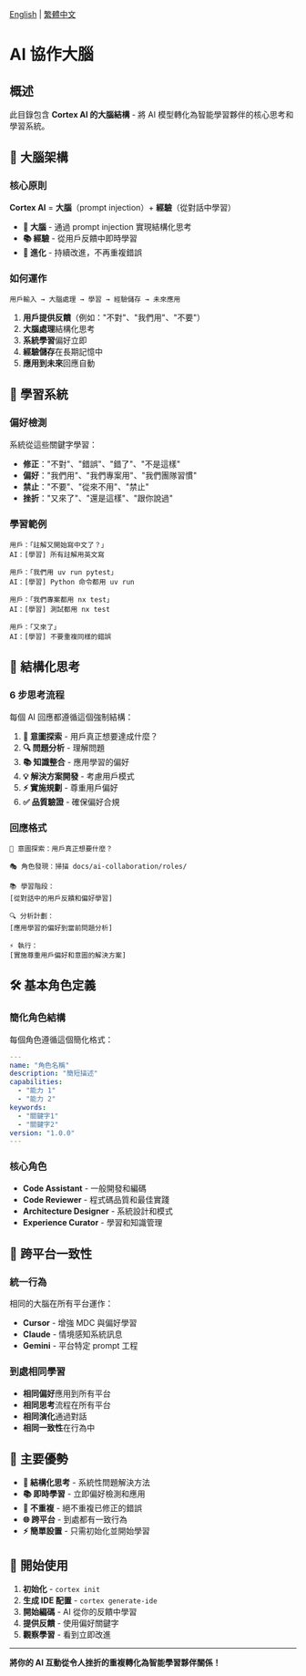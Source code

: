 [English](../README.md) | [繁體中文](README.md)

# AI 協作大腦

## 概述

此目錄包含 **Cortex AI 的大腦結構** - 將 AI 模型轉化為智能學習夥伴的核心思考和學習系統。

## 🧠 **大腦架構**

### **核心原則**

**Cortex AI** = **大腦**（prompt injection）+ **經驗**（從對話中學習）

- **🧠 大腦** - 通過 prompt injection 實現結構化思考
- **📚 經驗** - 從用戶反饋中即時學習
- **🔄 進化** - 持續改進，不再重複錯誤

### **如何運作**

```
用戶輸入 → 大腦處理 → 學習 → 經驗儲存 → 未來應用
```

1. **用戶提供反饋**（例如："不對"、"我們用"、"不要"）
2. **大腦處理**結構化思考
3. **系統學習**偏好立即
4. **經驗儲存**在長期記憶中
5. **應用到未來**回應自動

## 🎯 **學習系統**

### **偏好檢測**

系統從這些關鍵字學習：

- **修正**："不對"、"錯誤"、"錯了"、"不是這樣"
- **偏好**："我們用"、"我們專案用"、"我們團隊習慣"
- **禁止**："不要"、"從來不用"、"禁止"
- **挫折**："又來了"、"還是這樣"、"跟你說過"

### **學習範例**

```
用戶：「註解又開始寫中文了？」
AI：[學習] 所有註解用英文寫

用戶：「我們用 uv run pytest」
AI：[學習] Python 命令都用 uv run

用戶：「我們專案都用 nx test」
AI：[學習] 測試都用 nx test

用戶：「又來了」
AI：[學習] 不要重複同樣的錯誤
```

## 🧠 **結構化思考**

### **6 步思考流程**

每個 AI 回應都遵循這個強制結構：

1. **🎯 意圖探索** - 用戶真正想要達成什麼？
2. **🔍 問題分析** - 理解問題
3. **📚 知識整合** - 應用學習的偏好
4. **💡 解決方案開發** - 考慮用戶模式
5. **⚡ 實施規劃** - 尊重用戶偏好
6. **✅ 品質驗證** - 確保偏好合規

### **回應格式**

```
🎯 意圖探索：用戶真正想要什麼？

🎭 角色發現：掃描 docs/ai-collaboration/roles/

📚 學習階段：
[從對話中的用戶反饋和偏好學習]

🔍 分析計劃：
[應用學習的偏好到當前問題分析]

⚡ 執行：
[實施尊重用戶偏好和意圖的解決方案]
```

## 🛠️ **基本角色定義**

### **簡化角色結構**

每個角色遵循這個簡化格式：

```yaml
---
name: "角色名稱"
description: "簡短描述"
capabilities:
  - "能力 1"
  - "能力 2"
keywords:
  - "關鍵字1"
  - "關鍵字2"
version: "1.0.0"
---
```

### **核心角色**

- **Code Assistant** - 一般開發和編碼
- **Code Reviewer** - 程式碼品質和最佳實踐
- **Architecture Designer** - 系統設計和模式
- **Experience Curator** - 學習和知識管理

## 🔄 **跨平台一致性**

### **統一行為**

相同的大腦在所有平台運作：

- **Cursor** - 增強 MDC 與偏好學習
- **Claude** - 情境感知系統訊息
- **Gemini** - 平台特定 prompt 工程

### **到處相同學習**

- **相同偏好**應用到所有平台
- **相同思考**流程在所有平台
- **相同演化**通過對話
- **相同一致性**在行為中

## 🎯 **主要優勢**

- **🧠 結構化思考** - 系統性問題解決方法
- **📚 即時學習** - 立即偏好檢測和應用
- **🔄 不重複** - 絕不重複已修正的錯誤
- **🌐 跨平台** - 到處都有一致行為
- **⚡ 簡單設置** - 只需初始化並開始學習

## 🚀 **開始使用**

1. **初始化** - `cortex init`
2. **生成 IDE 配置** - `cortex generate-ide`
3. **開始編碼** - AI 從你的反饋中學習
4. **提供反饋** - 使用偏好關鍵字
5. **觀察學習** - 看到立即改進

---

**將你的 AI 互動從令人挫折的重複轉化為智能學習夥伴關係！**
